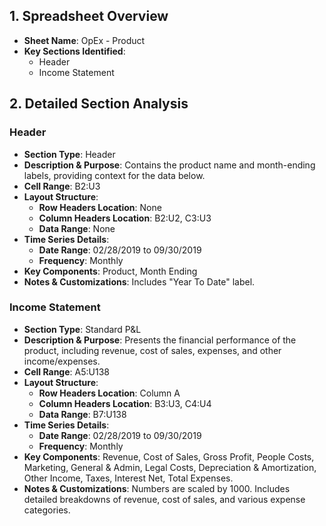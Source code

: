 ## 1. Spreadsheet Overview
- **Sheet Name**: OpEx - Product
- **Key Sections Identified**:
    - Header
    - Income Statement

## 2. Detailed Section Analysis

### Header
- **Section Type**: Header
- **Description & Purpose**: Contains the product name and month-ending labels, providing context for the data below.
- **Cell Range**: B2:U3
- **Layout Structure**:
    - **Row Headers Location**: None
    - **Column Headers Location**: B2:U2, C3:U3
    - **Data Range**: None
- **Time Series Details**:
    - **Date Range**: 02/28/2019 to 09/30/2019
    - **Frequency**: Monthly
- **Key Components**: Product, Month Ending
- **Notes & Customizations**: Includes "Year To Date" label.

### Income Statement
- **Section Type**: Standard P&L
- **Description & Purpose**: Presents the financial performance of the product, including revenue, cost of sales, expenses, and other income/expenses.
- **Cell Range**: A5:U138
- **Layout Structure**:
    - **Row Headers Location**: Column A
    - **Column Headers Location**: B3:U3, C4:U4
    - **Data Range**: B7:U138
- **Time Series Details**:
    - **Date Range**: 02/28/2019 to 09/30/2019
    - **Frequency**: Monthly
- **Key Components**: Revenue, Cost of Sales, Gross Profit, People Costs, Marketing, General & Admin, Legal Costs, Depreciation & Amortization, Other Income, Taxes, Interest Net, Total Expenses.
- **Notes & Customizations**: Numbers are scaled by 1000. Includes detailed breakdowns of revenue, cost of sales, and various expense categories.
